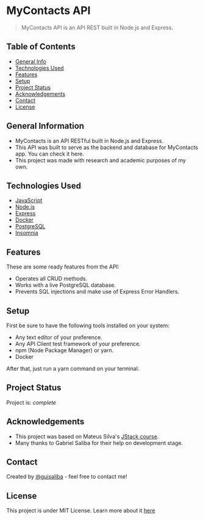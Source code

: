 # MyContacts API
> MyContacts API is an API REST built in Node.js and Express.

## Table of Contents
* [General Info](#general-information)
* [Technologies Used](#technologies-used)
* [Features](#features)
* [Setup](#setup)
* [Project Status](#project-status)
* [Acknowledgements](#acknowledgements)
* [Contact](#contact)
* [License](#license)


## General Information
- MyContacts is an API RESTful built in Node.js and Express.
- This API was built to serve as the backend and database for MyContacts app. You can check it here.
- This project was made with research and academic purposes of my own.
<!-- You don't have to answer all the questions - just the ones relevant to your project. -->


## Technologies Used
- [JavaScript](https://developer.mozilla.org/en-US/docs/Web/JavaScript)
- [Node.js](https://nodejs.org/)
- [Express](https://expressjs.com/)
- [Docker](https://www.docker.com/)
- [PostgreSQL](https://www.postgresql.org/)
- [Insomnia](https://insomnia.rest/)


## Features
These are some ready features from the API:
- Operates all CRUD methods.
- Works with a live PostgreSQL database.
- Prevents SQL injections and make use of Express Error Handlers.

## Setup
First be sure to have the following tools installed on your system:

- Any text editor of your preference.
- Any API Client test framework of your preference.
- npm (Node Package Manager) or yarn.
- Docker

After that, just run a yarn command on your terminal.


## Project Status
Project is: _complete_ 


## Acknowledgements
- This project was based on Mateus Silva's [JStack course](https://jstack.com.br/).
- Many thanks to Gabriel Saliba for their help on development stage.


## Contact
Created by [@guisaliba](https://github.com/guisaliba) - feel free to contact me!


## License
This project is under MIT License. Learn more about it [here](https://https://opensource.org/licenses/MIT)


<!-- Optional -->
<!-- ## License -->
<!-- This project is open source and available under the [... License](). -->

<!-- You don't have to include all sections - just the one's relevant to your project -->
